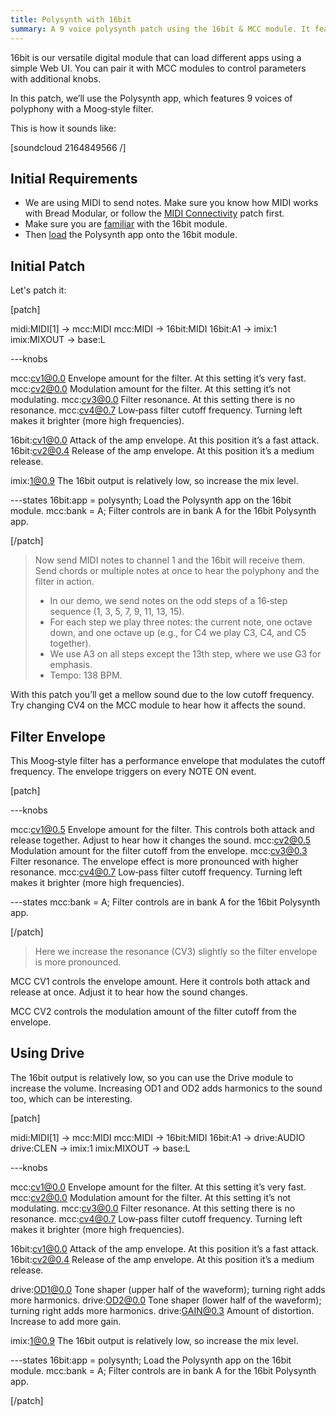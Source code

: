 ```yaml
---
title: Polysynth with 16bit
summary: A 9 voice polysynth patch using the 16bit & MCC module. It features a moog like filter.
---
```


16bit is our versatile digital module that can load different apps using a simple Web UI. You can pair it with MCC modules to control parameters with additional knobs. 

In this patch, we’ll use the Polysynth app, which features 9 voices of polyphony with a Moog‑style filter.

This is how it sounds like:

[soundcloud 2164849566 /]

## Initial Requirements

* We are using MIDI to send notes. Make sure you know how MIDI works with Bread Modular, or follow the [MIDI Connectivity](/docs/02-patch-ideas/04-midi-connectivity) patch first.
* Make sure you are [familiar](/docs/16bit/introduction) with the 16bit module.
* Then [load](/docs/16bit/firmware-and-apps) the Polysynth app onto the 16bit module.

## Initial Patch

Let's patch it:

[patch]

midi:MIDI[1] -> mcc:MIDI
mcc:MIDI -> 16bit:MIDI
16bit:A1 -> imix:1
imix:MIXOUT -> base:L

---knobs

mcc:cv1@0.0 Envelope amount for the filter. At this setting it’s very fast.
mcc:cv2@0.0 Modulation amount for the filter. At this setting it’s not modulating.
mcc:cv3@0.0 Filter resonance. At this setting there is no resonance.
mcc:cv4@0.7 Low‑pass filter cutoff frequency. Turning left makes it brighter (more high frequencies).

16bit:cv1@0.0 Attack of the amp envelope. At this position it’s a fast attack.
16bit:cv2@0.4 Release of the amp envelope. At this position it’s a medium release.

imix:1@0.9 The 16bit output is relatively low, so increase the mix level.

---states
16bit:app = polysynth; Load the Polysynth app on the 16bit module.
mcc:bank = A; Filter controls are in bank A for the 16bit Polysynth app.

[/patch]

> Now send MIDI notes to channel 1 and the 16bit will receive them. Send chords or multiple notes at once to hear the polyphony and the filter in action.
>
> * In our demo, we send notes on the odd steps of a 16‑step sequence (1, 3, 5, 7, 9, 11, 13, 15).
> * For each step we play three notes: the current note, one octave down, and one octave up (e.g., for C4 we play C3, C4, and C5 together).
> * We use A3 on all steps except the 13th step, where we use G3 for emphasis.
> * Tempo: 138 BPM.

With this patch you’ll get a mellow sound due to the low cutoff frequency. Try changing CV4 on the MCC module to hear how it affects the sound.

## Filter Envelope

This Moog‑style filter has a performance envelope that modulates the cutoff frequency. The envelope triggers on every NOTE ON event.

[patch]

---knobs

mcc:cv1@0.5 Envelope amount for the filter. This controls both attack and release together. Adjust to hear how it changes the sound.
mcc:cv2@0.5 Modulation amount for the filter cutoff from the envelope.
mcc:cv3@0.3 Filter resonance. The envelope effect is more pronounced with higher resonance.
mcc:cv4@0.7 Low‑pass filter cutoff frequency. Turning left makes it brighter (more high frequencies).

---states
mcc:bank = A; Filter controls are in bank A for the 16bit Polysynth app.

[/patch]

> Here we increase the resonance (CV3) slightly so the filter envelope is more pronounced.

MCC CV1 controls the envelope amount. Here it controls both attack and release at once. Adjust it to hear how the sound changes.

MCC CV2 controls the modulation amount of the filter cutoff from the envelope.

## Using Drive

The 16bit output is relatively low, so you can use the Drive module to increase the volume. Increasing OD1 and OD2 adds harmonics to the sound too, which can be interesting.

[patch]

midi:MIDI[1] -> mcc:MIDI
mcc:MIDI -> 16bit:MIDI
16bit:A1 -> drive:AUDIO
drive:CLEN -> imix:1
imix:MIXOUT -> base:L

---knobs

mcc:cv1@0.0 Envelope amount for the filter. At this setting it’s very fast.
mcc:cv2@0.0 Modulation amount for the filter. At this setting it’s not modulating.
mcc:cv3@0.0 Filter resonance. At this setting there is no resonance.
mcc:cv4@0.7 Low‑pass filter cutoff frequency. Turning left makes it brighter (more high frequencies).

16bit:cv1@0.0 Attack of the amp envelope. At this position it’s a fast attack.
16bit:cv2@0.4 Release of the amp envelope. At this position it’s a medium release.

drive:OD1@0.0 Tone shaper (upper half of the waveform); turning right adds more harmonics.
drive:OD2@0.0 Tone shaper (lower half of the waveform); turning right adds more harmonics.
drive:GAIN@0.3 Amount of distortion. Increase to add more gain.

imix:1@0.9 The 16bit output is relatively low, so increase the mix level.

---states
16bit:app = polysynth; Load the Polysynth app on the 16bit module.
mcc:bank = A; Filter controls are in bank A for the 16bit Polysynth app.

[/patch]